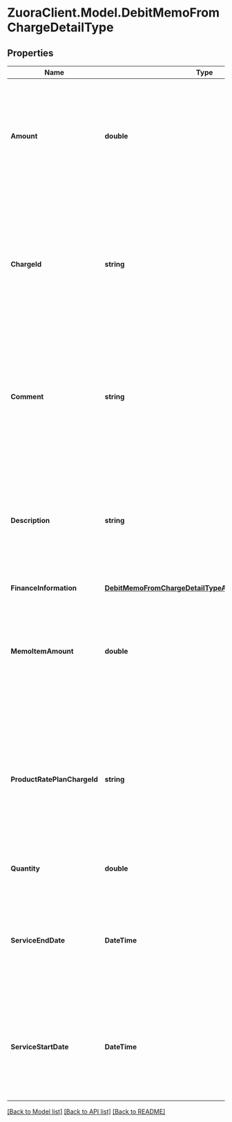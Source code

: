 # ZuoraClient.Model.DebitMemoFromChargeDetailType

## Properties

Name | Type | Description | Notes
------------ | ------------- | ------------- | -------------
**Amount** | **double** | The amount of the debit memo item.  **Note**: This field is only available if you set the &#x60;zuora-version&#x60; request header to &#x60;224.0&#x60; or later.  | [optional] 
**ChargeId** | **string** | The ID of the product rate plan charge that the debit memo is created from.  **Note**: This field is not available if you set the &#x60;zuora-version&#x60; request header to &#x60;257.0&#x60; or later.  | 
**Comment** | **string** | Comments about the product rate plan charge.  **Note**: This field is not available if you set the &#x60;zuora-version&#x60; request header to &#x60;257.0&#x60; or before.  | [optional] 
**Description** | **string** | The description of the product rate plan charge.  **Note**: This field is only available if you set the &#x60;zuora-version&#x60; request header to &#x60;257.0&#x60; or later.  | [optional] 
**FinanceInformation** | [**DebitMemoFromChargeDetailTypeAllOfFinanceInformation**](DebitMemoFromChargeDetailTypeAllOfFinanceInformation.md) |  | [optional] 
**MemoItemAmount** | **double** | The amount of the debit memo item.  **Note**: This field is not available if you set the &#x60;zuora-version&#x60; request header to &#x60;224.0&#x60; or later.  | [optional] 
**ProductRatePlanChargeId** | **string** | The ID of the product rate plan charge that the debit memo is created from.  **Note**: This field is only available if you set the &#x60;zuora-version&#x60; request header to &#x60;257.0&#x60; or later.  | 
**Quantity** | **double** | The number of units for the debit memo item.  | [optional] 
**ServiceEndDate** | **DateTime** | The service end date of the debit memo item. If not specified, the effective end date of the corresponding product rate plan will be used.  | [optional] 
**ServiceStartDate** | **DateTime** | The service start date of the debit memo item. If not specified, the effective start date of the corresponding product rate plan will be used.  | [optional] 

[[Back to Model list]](../README.md#documentation-for-models) [[Back to API list]](../README.md#documentation-for-api-endpoints) [[Back to README]](../README.md)

